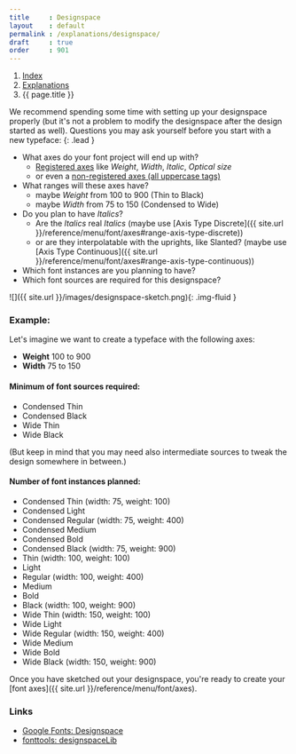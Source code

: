 ```yaml
---
title     : Designspace
layout    : default
permalink : /explanations/designspace/
draft     : true
order     : 901
---
```


<nav aria-label="breadcrumb">
  <ol class="breadcrumb small">
    <li class="breadcrumb-item"><a href="{{ site.url }}">Index</a></li>
    <li class="breadcrumb-item"><a href="../../explanations">Explanations</a></li>
    <li class="breadcrumb-item active" aria-current="page">{{ page.title }}</li>
  </ol>
</nav>

We recommend spending some time with setting up your designspace properly (but it's not a problem to modify the designspace after the design started as well). Questions you may ask yourself before you start with a new typeface:
{: .lead }

- What axes do your font project will end up with?
  - [Registered axes](https://learn.microsoft.com/en-us/typography/opentype/spec/dvaraxisreg#registered-axis-tags) like *Weight*, *Width*, *Italic*, *Optical size*
  - or even a [non-registered axes (all uppercase tags)](https://fonts.google.com/variablefonts#axis-definitions?)
- What ranges will these axes have?
  - maybe *Weight* from 100 to 900 (Thin to Black)
  - maybe *Width* from 75 to 150 (Condensed to Wide)
- Do you plan to have *Italics*?
  - Are the *Italics* real *Italics* (maybe use [Axis Type Discrete]({{ site.url }}/reference/menu/font/axes#range-axis-type-discrete))
  - or are they interpolatable with the uprights, like Slanted? (maybe use [Axis Type Continuous]({{ site.url }}/reference/menu/font/axes#range-axis-type-continuous))
- Which font instances are you planning to have?
- Which font sources are required for this designspace?

![]({{ site.url }}/images/designspace-sketch.png){: .img-fluid }

### Example:
Let's imagine we want to create a typeface with the following axes:
- **Weight** 100 to 900
- **Width** 75 to 150

#### Minimum of font sources required:
  - Condensed Thin
  - Condensed Black
  - Wide Thin
  - Wide Black

(But keep in mind that you may need also intermediate sources to tweak the design somewhere in between.)

#### Number of font instances planned:
  - Condensed Thin (width: 75, weight: 100)
  - Condensed Light
  - Condensed Regular (width: 75, weight: 400)
  - Condensed Medium
  - Condensed Bold
  - Condensed Black (width: 75, weight: 900)
  - Thin (width: 100, weight: 100)
  - Light
  - Regular (width: 100, weight: 400)
  - Medium
  - Bold
  - Black (width: 100, weight: 900)
  - Wide Thin (width: 150, weight: 100)
  - Wide Light
  - Wide Regular (width: 150, weight: 400)
  - Wide Medium
  - Wide Bold
  - Wide Black (width: 150, weight: 900)


Once you have sketched out your designspace, you're ready to create your [font axes]({{ site.url }}/reference/menu/font/axes).


### Links

- [Google Fonts: Designspace](https://fonts.google.com/knowledge/glossary/designspace)
- [fonttools: designspaceLib](https://fonttools.readthedocs.io/en/latest/designspaceLib/)

